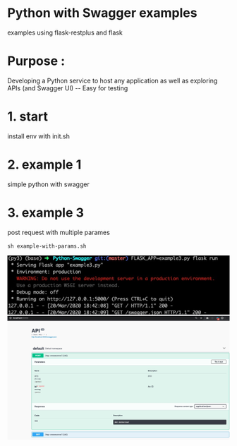 # Python with Swagger examples

examples using flask-restplus and flask 

# Purpose : 

Developing a Python service to host any application as well as exploring APIs (and Swagger UI) -- Easy for testing

# 1. start 

install env with init.sh

# 2. example 1

simple python with swagger

# 3. example 3

post request with multiple parames

```
sh example-with-params.sh
```


<img src='https://github.com/elaoshi/starter-for-python-Flask-API-with-swagger-ui/blob/master/screenshots/run.jpg?raw=true'>

<img src='https://github.com/elaoshi/starter-for-python-Flask-API-with-swagger-ui/blob/master/screenshots/flask-swagger-demo.jpg?raw=true'>